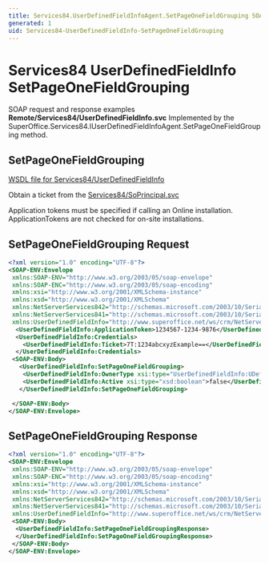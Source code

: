 ```yaml
---
title: Services84.UserDefinedFieldInfoAgent.SetPageOneFieldGrouping SOAP
generated: 1
uid: Services84-UserDefinedFieldInfo-SetPageOneFieldGrouping
---
```


# Services84 UserDefinedFieldInfo SetPageOneFieldGrouping

SOAP request and response examples **Remote/Services84/UserDefinedFieldInfo.svc**
Implemented by the <see cref="M:SuperOffice.Services84.IUserDefinedFieldInfoAgent.SetPageOneFieldGrouping">SuperOffice.Services84.IUserDefinedFieldInfoAgent.SetPageOneFieldGrouping</see> method.

## SetPageOneFieldGrouping

[WSDL file for Services84/UserDefinedFieldInfo](../Services84-UserDefinedFieldInfo.md)

Obtain a ticket from the [Services84/SoPrincipal.svc](../SoPrincipal/index.md)

Application tokens must be specified if calling an Online installation. ApplicationTokens are not checked for on-site installations.

## SetPageOneFieldGrouping Request

```xml
<?xml version="1.0" encoding="UTF-8"?>
<SOAP-ENV:Envelope
 xmlns:SOAP-ENV="http://www.w3.org/2003/05/soap-envelope"
 xmlns:SOAP-ENC="http://www.w3.org/2003/05/soap-encoding"
 xmlns:xsi="http://www.w3.org/2001/XMLSchema-instance"
 xmlns:xsd="http://www.w3.org/2001/XMLSchema"
 xmlns:NetServerServices842="http://schemas.microsoft.com/2003/10/Serialization/Arrays"
 xmlns:NetServerServices841="http://schemas.microsoft.com/2003/10/Serialization/"
 xmlns:UserDefinedFieldInfo="http://www.superoffice.net/ws/crm/NetServer/Services84">
  <UserDefinedFieldInfo:ApplicationToken>1234567-1234-9876</UserDefinedFieldInfo:ApplicationToken>
  <UserDefinedFieldInfo:Credentials>
    <UserDefinedFieldInfo:Ticket>7T:1234abcxyzExample==</UserDefinedFieldInfo:Ticket>
  </UserDefinedFieldInfo:Credentials>
 <SOAP-ENV:Body>
   <UserDefinedFieldInfo:SetPageOneFieldGrouping>
    <UserDefinedFieldInfo:OwnerType xsi:type="UserDefinedFieldInfo:UDefType">Invalid</UserDefinedFieldInfo:OwnerType>
    <UserDefinedFieldInfo:Active xsi:type="xsd:boolean">false</UserDefinedFieldInfo:Active>
   </UserDefinedFieldInfo:SetPageOneFieldGrouping>

 </SOAP-ENV:Body>
</SOAP-ENV:Envelope>

```

## SetPageOneFieldGrouping Response

```xml
<?xml version="1.0" encoding="UTF-8"?>
<SOAP-ENV:Envelope
 xmlns:SOAP-ENV="http://www.w3.org/2003/05/soap-envelope"
 xmlns:SOAP-ENC="http://www.w3.org/2003/05/soap-encoding"
 xmlns:xsi="http://www.w3.org/2001/XMLSchema-instance"
 xmlns:xsd="http://www.w3.org/2001/XMLSchema"
 xmlns:NetServerServices842="http://schemas.microsoft.com/2003/10/Serialization/Arrays"
 xmlns:NetServerServices841="http://schemas.microsoft.com/2003/10/Serialization/"
 xmlns:UserDefinedFieldInfo="http://www.superoffice.net/ws/crm/NetServer/Services84">
 <SOAP-ENV:Body>
  <UserDefinedFieldInfo:SetPageOneFieldGroupingResponse>
  </UserDefinedFieldInfo:SetPageOneFieldGroupingResponse>
 </SOAP-ENV:Body>
</SOAP-ENV:Envelope>

```
